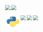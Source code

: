 
<a href="https://github.com/EndrioRuzar/github-readme-stats">
  <img height=180 align="center" src="https://github-readme-stats.vercel.app/api?username=EndrioRuzar&include_all_commits=true&show_icons=true&theme=gotham" />
</a>
<a href="https://github.com/EndrioRuzar/convoychat">
  <img height=120 align="center" src="https://github-readme-stats.vercel.app/api/top-langs?username=EndrioRuzar&layout=compact&langs_count=8&card_width=320&theme=gotham" />
</a>



<div style="display: inline_block"><br>
  <img align="left" alt="Rafa-Python" height="40" width="50" src="https://raw.githubusercontent.com/devicons/devicon/master/icons/python/python-original.svg">
</div>

<div> 
  <a href="https://www.instagram.com/end.rio/" target="_blank"><img src="https://img.shields.io/badge/-Instagram-%23E4405F?style=for-the-badge&logo=instagram&logoColor=white" target="_blank"></a> 
  <a href = "mailto:realendrio@gmail.com"><img src="https://img.shields.io/badge/-Gmail-%23333?style=for-the-badge&logo=gmail&logoColor=white" target="_blank"></a>
  <a href="https://www.linkedin.com/in/endrio/" target="_blank"><img src="https://img.shields.io/badge/-LinkedIn-%230077B5?style=for-the-badge&logo=linkedin&logoColor=white" target="_blank"></a> 
  
</div>
